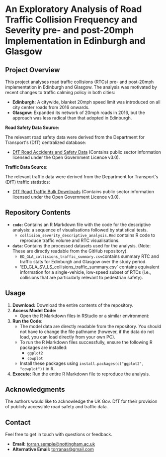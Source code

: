 # An Exploratory Analysis of Road Traffic Collision Frequency and Severity pre- and post-20mph Implementation in Edinburgh and Glasgow

## Project Overview

This project analyses road traffic collisions (RTCs) pre- and post-20mph implementation in Edinburgh and Glasgow. The analysis was motivated by recent changes to traffic calming policy in both cities:

* **Edinburgh:** A citywide, blanket 20mph speed limit was introduced on all city center roads from 2016 onwards.
* **Glasgow:** Expanded its network of 20mph roads in 2016, but the approach was less radical than that adopted in Edinburgh.


**Road Safety Data Source:**

The relevant road safety data were derived from the Department for Transport's (DfT) centralized database:

* [DfT Road Accidents and Safety Data](https://www.data.gov.uk/dataset/cb7ae6f0-4be6-4935-9277-47e5ce24a11f/road-accidents-safety-data) (Contains public sector information licensed under the Open Government Licence v3.0).

**Traffic Data Source:**

The relevant traffic data were derived from the Department for Transport's (DfT) traffic statistics:

* [DfT Road Traffic Bulk Downloads](https://roadtraffic.dft.gov.uk/downloads) (Contains public sector information licensed under the Open Government Licence v3.0).



## Repository Contents

* **`code`:** Contains an R Markdown file with the code for the descriptive analysis: a sequence of visualisations followed by statistical tests.
    * `collision_severity_descriptive_analysis.Rmd` contains R code to reproduce traffic volume and RTC visualisations.
* **`data`:** Contains the processed datasets used for the analysis. (Note: These are directly readable from the GitHub repository).
    * `ED_GLA_collisions_traffic_summary.csv`contains summary RTC and traffic stats for Edinburgh and Glasgow over the study period.
    * 'ED_GLA_SV_LS_collisions_traffic_summary.csv` contains equivalent information for a single-vehicle, low-speed subset of RTCs (i.e., collisions that are particularly relevant to pedestrian safety).

## Usage

1.  **Download:** Download the entire contents of the repository.
2.  **Access Model Code:**
    * Open the R Markdown files in RStudio or a similar environment:
3.  **Run the Code:**
    * The model data are directly readable from the repository. You should not have to change the file pathname (however, if the data do not load, you can load directly from your own PC).
    * To run the R Markdown files successfully, ensure the following R packages are installed:
        * `ggplot2`
        * `cowplot`
    * Install these packages using `install.packages(c("ggplot2", "cowplot"))` in R.
4.  **Execute:** Run the entire R Markdown file to reproduce the analysis.

## Acknowledgments

The authors would like to acknowledge the UK Gov. DfT for their provision of publicly accessible road safety and traffic data.

## Contact

Feel free to get in touch with questions or feedback.

* **Email:** <torran.semple@nottingham.ac.uk>
* **Alternative Email:** <torranas@gmail.com>
